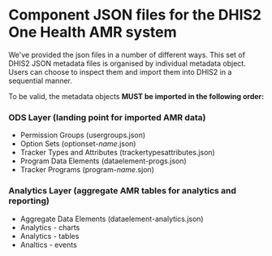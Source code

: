 # Component JSON files for the DHIS2 One Health AMR system

We've provided the json files in a number of different ways. This set of DHIS2 JSON metadata files is organised by individual metadata object. Users can choose to inspect them and import them into DHIS2 in a sequential manner.

To be valid, the metadata objects __MUST be imported in the following order:__
### ODS Layer (landing point for imported AMR data)
* Permission Groups (usergroups.json)
* Option Sets (optionset-_name_.json)
* Tracker Types and Attributes (trackertypesattributes.json)
* Program Data Elements (dataelement-progs.json)
* Tracker Programs (program-_name_.sjon)
### Analytics Layer (aggregate AMR tables for analytics and reporting)
* Aggregate Data Elements (dataelement-analytics.json)
* Analytics - charts
* Analytics - tables
* Analtics - events
